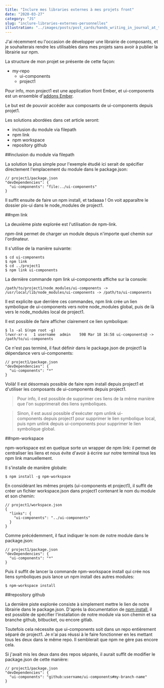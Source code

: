 ```yaml
---
title: "Inclure mes libraries externes à mes projets front"
date: "2020-03-27"
category: "JS"
slug: "inclure-libraries-externes-personnelles"
illustration: "../images/posts/post_cards/hands_writing_in_journal_at_the_table.jpg"
---
```


J'ai récemment eu l'occasion de développer une librairie de composants, et je souhaiterais rendre les utilisables dans mes projets sans avoir à publier la librairie sur npm.

La structure de mon projet se présente de cette façon:

- my-repo
  - ui-components
  - project1

Pour info, mon project1 est une application front Ember, et ui-components est un ensemble d'[addons Ember](https://cli.emberjs.com/release/writing-addons/).

Le but est de pouvoir accéder aux composants de ui-components depuis projet1.

Les solutions abordées dans cet article seront:

- inclusion du module via filepath
- npm link
- npm workspace
- repository github

##inclusion du module via filepath

La solution la plus simple pour l'exemple étudié ici serait de spécifier directement l'emplacement du module dans le package.json:

```
// project1/package.json
"devDependencies": { 
  "ui-components": "file:../ui-components" 
}
```

Il suffit ensuite de faire un npm install, et tadaaaa ! On voit apparaître le dossier pix-ui dans le node_modules de project1.

##npm link

La deuxième piste explorée est l'utilisation de npm-link.

*npm-link* permet de charger un module depuis n'importe quel chemin sur l'ordinateur.

Il s'utilise de la manière suivante:

```
$ cd ui-components
$ npm link
$ cd ../project1
$ npm link ui-components

```
La dernière commande npm link ui-components affiche sur la console:

```
/path/to/project1/node_modules/ui-components -> /usr/local/lib/node_modules/ui-components -> /path/to/ui-components
```

Il est explicite que derrière ces commandes, npm link crée un lien symbolique de ui-components vers notre node_modules global, puis de là vers le node_modules local de project1.

Il est possible de faire afficher clairement ce lien symbolique:

```
$ ls -al $(npm root -g)
lrwxr-xr-x   1 username  admin    59B Mar 18 16:58 ui-components@ -> /path/to/ui-components
```

Ce n'est pas terminé, il faut définir dans le package.json de project1 la dépendance vers ui-components:

```
// project1/package.json
"devDependencies": {
  "ui-components": "*"
}
```

Voilà! Il est désormais possible de faire npm install depuis project1 et d'utiliser les composants de ui-components depuis project1.

> Pour info, il est possible de supprimer ces liens de la même manière que l'on supprimerait des liens symboliques.

> Sinon, il est aussi possible d'exécuter npm unlink ui-components depuis project1 pour supprimer le lien symbolique local, puis npm unlink depuis ui-components pour supprimer le lien symbolique global.

##npm-workspace

npm-workspace est en quelque sorte un wrapper de npm link: il permet de centraliser les liens et nous évite d'avoir à écrire sur notre terminal tous les npm link manuellement.

Il s'installe de manière globale:

```
$ npm install -g npm-workspace
```

En considérant les mêmes projets (ui-components et project1), il suffit de créer un fichier workspace.json dans project1 contenant le nom du module et son chemin:

```
// project1/workspace.json
{
  "links": {
    "ui-components": "../ui-components"
  }
}
```

Comme précédemment, il faut indiquer le nom de notre module dans le package.json:

```
// project1/package.json
"devDependencies": {
  "ui-components": "*"
}
```

Puis il suffit de lancer la commande npm-workspace install qui crée nos liens symboliques puis lance un npm install des autres modules:

```
$ npm-workspace install
```

##repository github

La dernière piste explorée consiste à simplement mettre le lien de notre librairie dans le package.json. D'après la documentation de [npm install](https://docs.npmjs.com/cli/install), il est possible de spécifier l'installation de notre module via son chemin et sa branche github, bitbucket, ou encore gitlab.

Toutefois cela nécessite que ui-components soit dans un repo entièrement séparé de project1. Je n'ai pas réussi à le faire fonctionner en les mettant tous les deux dans le même repo. Il semblerait que npm ne gère pas encore cela.

Si j'avait mis les deux dans des repos séparés, il aurait suffit de modifier le package.json de cette manière:

```
// project1/package.json
"devDependencies": { 
  "ui-components": "github:username/ui-components#my-branch-name" 
}
```
